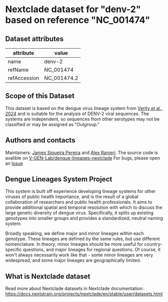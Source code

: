# Nextclade dataset for "denv-2" based on reference "NC_001474"


## Dataset attributes

| attribute            | value                                    |
| -------------------- | ---------------------------------------- |
| name                 | denv-2                                   |
| refName              | NC_001474                                |
| refAccession         | NC_001474.2                              |

## Scope of this Dataset
This dataset is based on the dengue virus lineage system from [Verity et al., 2024](https://doi.org/10.1101/2024.05.16.24307504) and is suitable for the analysis of DENV-2 viral sequences. The systems are independent, so sequences from other serotypes may not be classified or may be assigned as "Outgroup."

## Authors and contacts

Maintainers: [James Siqueira Pereira](https://github.com/jamessiqueirap) and [Alex Ranieri](https://github.com/alex-ranieri).
The source code is avalible on [V-GEN-Lab/dengue-lineages-nextclade](https://github.com/V-GEN-Lab/dengue-lineages-nextclade)
For bugs, please open an [Issue](https://github.com/V-GEN-Lab/dengue-lineages-nextclade/issues)

## Dengue Lineages System Project

This system is built off experience developing lineage systems for other viruses of public health importance, and is the result of a global collaboration of researchers and public health professionals. It aims to provide additional spatial and temporal resolution with which to discuss the large genetic diversity of dengue virus. Specifically, it splits up existing genotypes into smaller groups and provides a standardized, neutral naming system.

Broadly speaking, we define major and minor lineages within each genotype. These lineages are defined by the same rules, but use different nomenclature. In theory, minor lineages should be more useful for country-specific questions, and major lineages for regional questions. Of course, it won't always necessarily work like that - some minor lineages are very widespread, and some major lineages are geographically limited.


## What is Nextclade dataset

Read more about Nextclade datasets in Nextclade documentation: https://docs.nextstrain.org/projects/nextclade/en/stable/user/datasets.html
